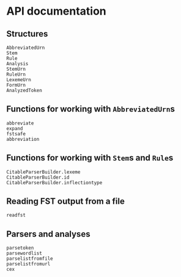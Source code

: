 # API documentation

## Structures

```@docs
AbbreviatedUrn
Stem
Rule
Analysis
StemUrn
RuleUrn
LexemeUrn
FormUrn
AnalyzedToken
```


## Functions for working with `AbbreviatedUrn`s

```@docs
abbreviate
expand
fstsafe
abbreviation
```

## Functions for working with `Stem`s and `Rule`s

```@docs
CitableParserBuilder.lexeme
CitableParserBuilder.id
CitableParserBuilder.inflectiontype
```

## Reading FST output from a file


```@docs
readfst
```


## Parsers and analyses


```@docs
parsetoken
parsewordlist
parselistfromfile
parselistfromurl
cex
```